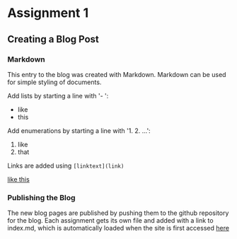 # Assignment 1 

## Creating a Blog Post

### Markdown

This entry to the blog was created with Markdown. Markdown can be used for
simple styling of documents.

Add lists by starting a line with '- ':

- like 
- this

Add enumerations by starting a line with '1. 2. ...':

1. like
2. that

Links are added using `[linktext](link)`

[like this](assignment1.md)

### Publishing the Blog

The new blog pages are published by pushing them to the github repository for
the blog. Each assignment gets its own file and added with a link to index.md, which is
automatically loaded when the site is first accessed [here](https://rubigdata.github.io/bigdata-blog-2019-DanielAnthes)



